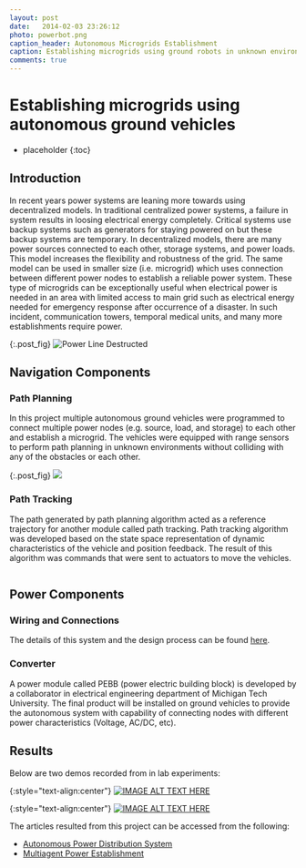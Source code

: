 ```yaml
---
layout: post
date:   2014-02-03 23:26:12
photo: powerbot.png
caption_header: Autonomous Microgrids Establishment
caption: Establishing microgrids using ground robots in unknown environments without human intervention.
comments: true
---
```


# Establishing microgrids using autonomous ground vehicles

* placeholder
{:toc}

## Introduction

In recent years power systems are leaning more towards using decentralized models. In traditional centralized power systems, a failure in system results in loosing electrical energy completely. Critical systems use backup systems such as generators for staying powered on but these backup systems are temporary. In decentralized models, there are many power sources connected to each other, storage systems, and power loads. This model increases the flexibility and robustness of the grid. The same model can be used in smaller size (i.e. microgrid) which uses connection between different power nodes to establish a reliable power system. These type of microgrids can be exceptionally useful when electrical power is needed in an area with limited access to main grid such as electrical energy needed for emergency response after occurrence of a disaster. In such incident, communication towers, temporal medical units, and many more establishments require power.

{:.post_fig}
![Power Line Destructed ](http://lh4.ggpht.com/-T5cR1KxRkno/UCaauBpFRfI/AAAAAAAAINU/5XuNZQ4dYWE/image_thumb%25255B8%25255D.png?imgmax=800)

## Navigation Components

### Path Planning

In this project multiple autonomous ground vehicles were programmed to connect multiple power nodes (e.g. source, load, and storage) to each other and establish a microgrid. The vehicles were equipped with range sensors to perform path planning in unknown environments without colliding with any of the obstacles or each other. 

{:.post_fig}
![]({{site.baseurl}}/img/post_images/IR_data.png)

### Path Tracking

The path generated by path planning algorithm acted as a reference trajectory for another module called path tracking. Path tracking algorithm was developed based on the state space representation of dynamic characteristics of the vehicle and position feedback. The result of this algorithm was commands that were sent to actuators to move the vehicles.

![]()

## Power Components

### Wiring and Connections

The details of this system and the design process can be found [here]({{site.baseurl}}/projects/131115-MagneticConnection.html).

### Converter

A power module called PEBB (power electric building block) is developed by a collaborator in electrical engineering department of Michigan Tech University. The final product will be installed on ground vehicles to provide the autonomous system with capability of connecting nodes with different power characteristics (Voltage, AC/DC, etc).

## Results

Below are two demos recorded from in lab experiments:

{:style="text-align:center"}
[![IMAGE ALT TEXT HERE](http://img.youtube.com/vi/k0tLXF5Rl6M/0.jpg)](http://www.youtube.com/watch?v=k0tLXF5Rl6M)

{:style="text-align:center"}
[![IMAGE ALT TEXT HERE](http://img.youtube.com/vi/vEzUub5z3Fc/0.jpg)](http://www.youtube.com/watch?v=vEzUub5z3Fc)

The articles resulted from this project can be accessed from the following:

+ [ Autonomous Power Distribution System ](http://www.ifac-papersonline.net/Detailed/65205.html)
+ [ Multiagent Power Establishment ]()
